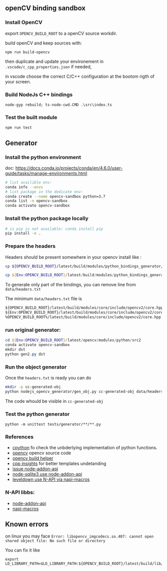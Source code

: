 ## openCV binding sandbox

### Install OpenCV

export `OPENCV_BUILD_ROOT` to a openCV source workdir.

build openCV and keep sources with:

`npm run build-opencv`

then duplicate and update your environement in `.vscode/c_cpp_properties.json` if needed,

in vscode choose the correct C/C++ configuration at the bootom rigth of your screen.

### Build NodeJs C++ bindings

`node-gyp rebuild; ts-node-cwd.CMD .\src\index.ts`

### Test the built module

`npm run test`

## Generator

### Install the python environment

doc: https://docs.conda.io/projects/conda/en/4.6.0/user-guide/tasks/manage-environments.html
```bash
# list availible env:
conda info --envs
# list package in the dedicate env:
conda create --name opencv-sandbox python=3.7
conda list -n opencv-sandbox
conda activate opencv-sandbox
```

### Install the python package locally

```bash
# is pip is not available: conda install pip
pip install -e .
```

### Prepare the headers

Headers should be present somewhere in your opencv install like : 

```bash
cp ${OPENCV_BUILD_ROOT}/latest/build/modules/python_bindings_generator/headers.txt data/headers.txt
```

```powershell
cp ${Env:OPENCV_BUILD_ROOT}/latest/build/modules/python_bindings_generator/headers.txt data/headers.txt
```

To generate only part of the bindings, you can remove line from `data/headers.txt`

The minimum `data/headers.txt` file is 
```txt
${OPENCV_BUILD_ROOT}/latest/build/modules/core/include/opencv2/core.hpp
${Env:OPENCV_BUILD_ROOT}/latest/build/modules/core/include/opencv2/core.hpp
%OPENCV_BUILD_ROOT%/latest/build/modules/core/include/opencv2/core.hpp
```

### run original generator:

```powershell
cd ${Env:OPENCV_BUILD_ROOT}/latest/opencv/modules/python/src2
conda activate opencv-sandbox
mkdir dst
python gen2.py dst
```

### Run the object generator

Once the `headers.txt` is ready you can do

```bash
mkdir -p cc-generated-obj
python nodejs_opencv_generator/gen_obj.py cc-generated-obj data/headers.txt
```

The code whould be visible in `cc-generated-obj`

### Test the python generator

```
python -m unittest tests/generator/**/**.py
```


### References

- [cpython](https://github.com/python/cpython) fo check the unbderlying implementation of python functions.
- [opencv](https://github.com/opencv/opencv) opencv source code
- [opencv build helper](https://github.com/UrielCh/npm-opencv-build)
- [cpp insights](https://cppinsights.io/) for better templates undetanding
- [issue node-addon-api](https://github.com/nodejs/node-addon-api/issues/1120)
- [node-sqlite3 use node-addon-api](https://github.com/TryGhost/node-sqlite3)
- [leveldown use N-API via napi-macros](https://github.com/Level/leveldown)


### N-API libbs:

- [node-addon-api](https://www.npmjs.com/package/node-addon-api)
- [napi-macros](https://www.npmjs.com/package/napi-macros)

## Known errors

on linux you may face `Error: libopencv_imgcodecs.so.407: cannot open shared object file: No such file or directory`

You can fix it like 

```
export LD_LIBRARY_PATH=$LD_LIBRARY_PATH:${OPENCV_BUILD_ROOT}/latest/build/lib/
```
